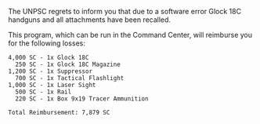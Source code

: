 
The UNPSC regrets to inform you that due to a software error Glock 18C handguns and all attachments have been recalled.

This program, which can be run in the Command Center, will reimburse you for the following losses:
```
4,000 SC - 1x Glock 18C
  250 SC - 1x Glock 18C Magazine
1,200 SC - 1x Suppressor
  700 SC - 1x Tactical Flashlight
1,000 SC - 1x Laser Sight
  500 SC - 1x Rail 
  220 SC - 1x Box 9x19 Tracer Ammunition

Total Reimbursement: 7,879 SC
```
